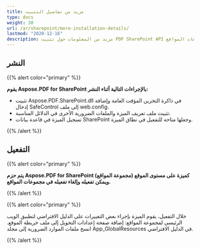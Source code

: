 ```yaml
---
title: مزيد من تفاصيل التثبيت
type: docs
weight: 30
url: /ar/sharepoint/more-installation-details/
lastmod: "2020-12-16"
description: مزيد من المعلومات حول تثبيت PDF SharePoint API يشرح كيفية نشره وتفعيله وإلغاء تفعيله في مجموعات المواقع.
---
```


## **النشر**

{{% alert color="primary" %}}

**يقوم Aspose.PDF for SharePoint بالإجراءات التالية أثناء النشر:**
- تثبيت Aspose.PDF.SharePoint.dll في ذاكرة التخزين المؤقت العامة وإضافة إدخال SafeControl إلى ملف web.config.
- تثبيت ملف تعريف الميزة والملفات الضرورية الأخرى في الدلائل المناسبة.
- تسجيل الميزة في قاعدة بيانات SharePoint وجعلها متاحة للتفعيل في نطاق الميزة.

{{% /alert %}}


## **التفعيل**

{{% alert color="primary" %}}

**يتم حزم Aspose.PDF for SharePoint كميزة على مستوى الموقع (مجموعة المواقع) ويمكن تفعيله وإلغاء تفعيله في مجموعات المواقع.**

{{% /alert %}}

{{% alert color="primary" %}}

خلال التفعيل، يقوم الميزة بإجراء بعض التغييرات على الدليل الافتراضي لتطبيق الويب الرئيسي لمجموعة المواقع: إضافة صفحة إعدادات التحويل إلى ملف خريطة الموقع.
 انسخ ملفات الموارد الضرورية إلى مجلد App_GlobalResources في الدليل الافتراضي.

{{% /alert %}}